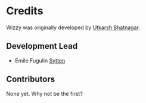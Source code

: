 # Credits

Wizzy was originally developed by [Utkarsh Bhatnagar](https://github.com/utkarshcmu).

## Development Lead

- Emile Fugulin [Sytten](https://github.com/Sytten)

## Contributors

None yet. Why not be the first?
